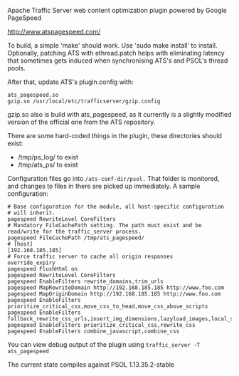 Apache Traffic Server web content optimization plugin powered by Google PageSpeed

http://www.atspagespeed.com/

To build, a simple 'make' should work. Use 'sudo make install' to install.
Optionally, patching ATS with ethread.patch helps with eliminating latency that 
sometimes gets induced when synchronising ATS's and PSOL's thread pools.

After that, update ATS's plugin.config with:
```
ats_pagespeed.so                                                                                 
gzip.so /usr/local/etc/trafficserver/gzip.config  
````
gzip.so also is build with ats_pagespeed, as it currently is a slightly
modified version of the official one from the ATS repository.

There are some hard-coded things in the plugin, these directories should exist:
- /tmp/ps_log/ to exist
- /tmp/ats_ps/ to exist

Configuration files go into `/ats-conf-dir/psol.`
That folder is monitored, and changes to files in there are picked
up immediately. A sample configuration:

```
# Base configuration for the module, all host-specific configuration
# will inherit. 
pagespeed RewriteLevel CoreFilters
# Mandatory FileCachePath setting. The path must exist and be read/write for the traffic_server process.
pagespeed FileCachePath /tmp/ats_pagespeed/
# [host]
[192.168.185.185]
# Force traffic server to cache all origin responses
override_expiry
pagespeed FlushHtml on
pagespeed RewriteLevel CoreFilters
pagespeed EnableFilters rewrite_domains,trim_urls
pagespeed MapRewriteDomain http://192.168.185.185 http://www.foo.com
pagespeed MapOriginDomain http://192.168.185.185 http://www.foo.com
pagespeed EnableFilters prioritize_critical_css,move_css_to_head,move_css_above_scripts
pagespeed EnableFilters fallback_rewrite_css_urls,insert_img_dimensions,lazyload_images,local_storage_cache
pagespeed EnableFilters prioritize_critical_css,rewrite_css
pagespeed EnableFilters combine_javascript,combine_css
```

You can view debug output of the plugin using `traffic_server -T ats_pagespeed`

The current state compiles against PSOL 1.13.35.2-stable


